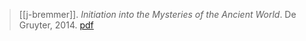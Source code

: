> [[j-bremmer]]. *Initiation into the Mysteries of the Ancient World*. De Gruyter, 2014. [pdf](a/j-bremmer2014b.pdf)